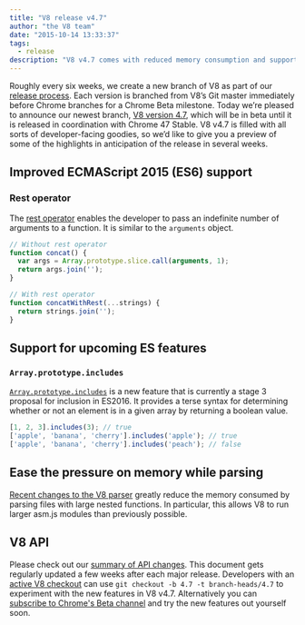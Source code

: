 ```yaml
---
title: "V8 release v4.7"
author: "the V8 team"
date: "2015-10-14 13:33:37"
tags: 
  - release
description: "V8 v4.7 comes with reduced memory consumption and support for new ES2015 language features."
---
```

Roughly every six weeks, we create a new branch of V8 as part of our [release process](https://v8.dev/docs/release-process). Each version is branched from V8’s Git master immediately before Chrome branches for a Chrome Beta milestone. Today we’re pleased to announce our newest branch, [V8 version 4.7](https://chromium.googlesource.com/v8/v8.git/+log/branch-heads/4.7), which will be in beta until it is released in coordination with Chrome 47 Stable. V8 v4.7 is filled with all sorts of developer-facing goodies, so we’d like to give you a preview of some of the highlights in anticipation of the release in several weeks.

<!--truncate-->
## Improved ECMAScript 2015 (ES6) support

### Rest operator

The [rest operator](https://developer.mozilla.org/en/docs/Web/JavaScript/Reference/Functions/rest_parameters) enables the developer to pass an indefinite number of arguments to a function. It is similar to the `arguments` object.

```js
// Without rest operator
function concat() {
  var args = Array.prototype.slice.call(arguments, 1);
  return args.join('');
}

// With rest operator
function concatWithRest(...strings) {
  return strings.join('');
}
```

## Support for upcoming ES features

### `Array.prototype.includes`

[`Array.prototype.includes`](https://developer.mozilla.org/en-US/docs/Web/JavaScript/Reference/Global_Objects/Array/includes) is a new feature that is currently a stage 3 proposal for inclusion in ES2016. It provides a terse syntax for determining whether or not an element is in a given array by returning a boolean value.

```js
[1, 2, 3].includes(3); // true
['apple', 'banana', 'cherry'].includes('apple'); // true
['apple', 'banana', 'cherry'].includes('peach'); // false
```

## Ease the pressure on memory while parsing

[Recent changes to the V8 parser](https://code.google.com/p/v8/issues/detail?id=4392) greatly reduce the memory consumed by parsing files with large nested functions. In particular, this allows V8 to run larger asm.js modules than previously possible.

## V8 API

Please check out our [summary of API changes](https://docs.google.com/document/d/1g8JFi8T_oAE_7uAri7Njtig7fKaPDfotU6huOa1alds/edit). This document gets regularly updated a few weeks after each major release. Developers with an [active V8 checkout](https://v8.dev/docs/source-code#using-git) can use `git checkout -b 4.7 -t branch-heads/4.7` to experiment with the new features in V8 v4.7. Alternatively you can [subscribe to Chrome's Beta channel](https://www.google.com/chrome/browser/beta.html) and try the new features out yourself soon.
